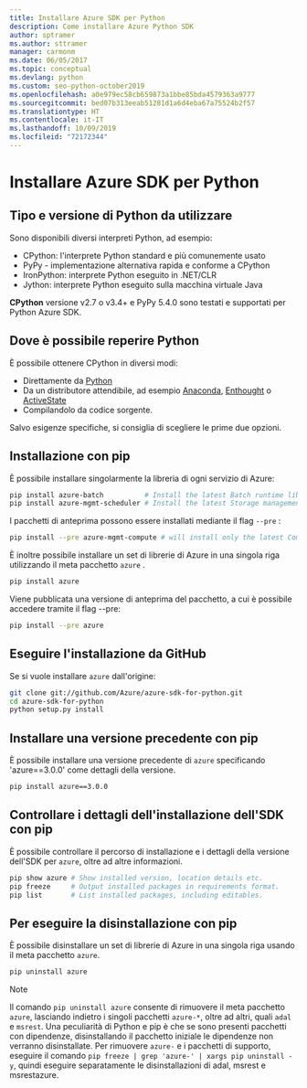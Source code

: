 ```yaml
---
title: Installare Azure SDK per Python
description: Come installare Azure Python SDK
author: sptramer
ms.author: sttramer
manager: carmonm
ms.date: 06/05/2017
ms.topic: conceptual
ms.devlang: python
ms.custom: seo-python-october2019
ms.openlocfilehash: a0e979ec58cb659873a1bbe85bda4579363a9777
ms.sourcegitcommit: bed07b313eeab51281d1a6d4eba67a75524b2f57
ms.translationtype: HT
ms.contentlocale: it-IT
ms.lasthandoff: 10/09/2019
ms.locfileid: "72172344"
---
```

# <a name="install-the-azure-sdk-for-python"></a>Installare Azure SDK per Python

## <a name="which-python-and-which-version-to-use"></a>Tipo e versione di Python da utilizzare

Sono disponibili diversi interpreti Python, ad esempio:

* CPython: l'interprete Python standard e più comunemente usato
* PyPy - implementazione alternativa rapida e conforme a CPython
* IronPython: interprete Python eseguito in .NET/CLR
* Jython: interprete Python eseguito sulla macchina virtuale Java

**CPython** versione v2.7 o v3.4+ e PyPy 5.4.0 sono testati e supportati per Python Azure SDK.

## <a name="where-to-get-python"></a>Dove è possibile reperire Python

È possibile ottenere CPython in diversi modi:

* Direttamente da [Python](https://www.python.org/)
* Da un distributore attendibile, ad esempio [Anaconda](https://www.anaconda.com/), [Enthought](https://www.enthought.com/) o [ActiveState](https://www.activestate.com/)
* Compilandolo da codice sorgente.

Salvo esigenze specifiche, si consiglia di scegliere le prime due opzioni.

## <a name="installation-with-pip"></a>Installazione con pip

È possibile installare singolarmente la libreria di ogni servizio di Azure:

```bash
pip install azure-batch          # Install the latest Batch runtime library
pip install azure-mgmt-scheduler # Install the latest Storage management library
```

I pacchetti di anteprima possono essere installati mediante il flag `--pre` :

```bash
pip install --pre azure-mgmt-compute # will install only the latest Compute Management library
```

È inoltre possibile installare un set di librerie di Azure in una singola riga utilizzando il meta pacchetto `azure` .

```bash
pip install azure
```

Viene pubblicata una versione di anteprima del pacchetto, a cui è possibile accedere tramite il flag --pre:

```bash
pip install --pre azure
```

## <a name="install-from-github"></a>Eseguire l'installazione da GitHub

Se si vuole installare `azure` dall'origine:

```bash
git clone git://github.com/Azure/azure-sdk-for-python.git
cd azure-sdk-for-python
python setup.py install
```

## <a name="install-an-older-version-with-pip"></a>Installare una versione precedente con pip
È possibile installare una versione precedente di `azure` specificando 'azure==3.0.0' come dettagli della versione.
```bash
pip install azure==3.0.0 
```
## <a name="check-sdk-installation-details-with-pip"></a>Controllare i dettagli dell'installazione dell'SDK con pip
È possibile controllare il percorso di installazione e i dettagli della versione dell'SDK per `azure`, oltre ad altre informazioni.
```bash
pip show azure # Show installed version, location details etc.
pip freeze     # Output installed packages in requirements format.
pip list       # List installed packages, including editables.
```
## <a name="to-uninstall-with-pip"></a>Per eseguire la disinstallazione con pip
È possibile disinstallare un set di librerie di Azure in una singola riga usando il meta pacchetto `azure`.
```bash
pip uninstall azure 
```
> [!NOTE]
> Il comando `pip uninstall azure` consente di rimuovere il meta pacchetto `azure`, lasciando indietro i singoli pacchetti `azure-*`, oltre ad altri, quali `adal` e `msrest`. Una peculiarità di Python e pip è che se sono presenti pacchetti con dipendenze, disinstallando il pacchetto iniziale le dipendenze non verranno disinstallate. Per rimuovere `azure-` e i pacchetti di supporto, eseguire il comando `pip freeze | grep 'azure-' | xargs pip uninstall -y`, quindi eseguire separatamente le disinstallazioni di adal, msrest e msrestazure.

